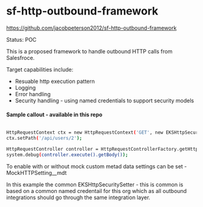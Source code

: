 
  

# sf-http-outbound-framework
https://github.com/jacobpeterson2012/sf-http-outbound-framework

Status: POC

This is a proposed framework to handle outbound HTTP calls from Salesfroce.

Target capabilities include:
- Resuable http execution pattern 
- Logging
- Error handling
- Security handling - using named credentials to support security models  
 

#### Sample callout - available in this repo

```sh

HttpRequestContext ctx = new HttpRequestContext('GET', new EKSHttpSecuritySetter());
ctx.setPath('/api/users/2');

HttpRequestController controller = HttpRequestControllerFactory.getHttpController(ctx);
system.debug(controller.execute().getBody());

```
To enable with or without mock custom metad data settings can be set - MockHTTPSetting__mdt


In this example the common EKSHttpSecuritySetter - this is common is based on a common named credentail for this org which as all outbound integrations should go through the same integration layer.
